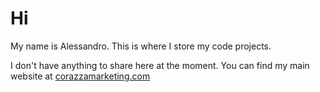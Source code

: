 # Hi

My name is Alessandro. This is where I store my code projects.

I don't have anything to share here at the moment. You can find my main website at [corazzamarketing.com](https://corazzamarketing.com)